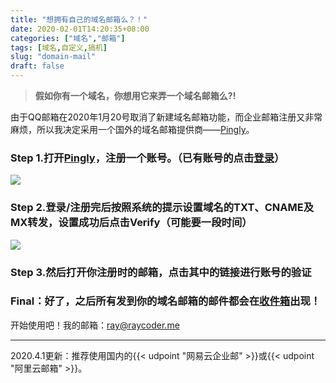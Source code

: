 ```yaml
---
title: "想拥有自己的域名邮箱么？！"
date: 2020-02-01T14:20:35+08:00
categories: ["域名","邮箱"]
tags: [域名,自定义,搞机]
slug: "domain-mail"
draft: false
---
```


>**<i class="fa fa-envelope"></i>假如你有一个域名，你想用它来弄一个域名邮箱么?!<i class="fa fa-envelope"></i>**
><!-- more -->

由于QQ邮箱在2020年1月20号取消了新建域名邮箱功能，而企业邮箱注册又非常麻烦，所以我决定采用一个国外的域名邮箱提供商——[Pingly](https://pingly.com)。

### Step 1.打开[Pingly](https:/pingly.com/signup)，注册一个账号。（已有账号的点击[登录](https://pingly.com/login)）

![](https://cdn.jsdelivr.net/gh/FFRaycoder/cdn/imgs/20200401131540.png)

### Step 2.登录/注册完后按照系统的提示设置域名的TXT、CNAME及MX转发，设置成功后点击Verify（可能要一段时间）

![](https://cdn.jsdelivr.net/gh/FFRaycoder/cdn/imgs/20200401131541.png)

### Step 3.然后打开你注册时的邮箱，点击其中的链接进行账号的验证

### Final：好了，之后所有发到你的域名邮箱的邮件都会在[收件箱](https://pingly.com/#inbox)出现！

开始使用吧！我的邮箱：[ray@raycoder.me](mailto:ray@raycoder.me)

---

2020.4.1更新：推荐使用国内的{{< udpoint "网易云企业邮" >}}或{{< udpoint "阿里云邮箱" >}}。